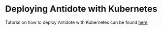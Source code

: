 # Deploying Antidote with Kubernetes

Tutorial on how to deploy Antidote with Kubernetes can be found [here](https://github.com/AntidoteDB/antidotedb-k8s-deployment)
